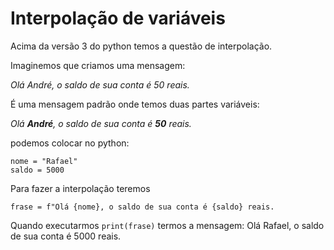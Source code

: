 # Interpolação de variáveis

Acima da versão 3 do python temos a questão de interpolação.

Imaginemos que criamos uma mensagem:

_Olá André, o saldo de sua conta é 50 reais._

É uma mensagem padrão onde temos duas partes variáveis:

_Olá __André__, o saldo de sua conta é __50__ reais._

podemos colocar no python:

```
nome = "Rafael"
saldo = 5000
```

Para fazer a interpolação teremos 

```frase = f"Olá {nome}, o saldo de sua conta é {saldo} reais.```

Quando executarmos ```print(frase)``` termos a mensagem: Olá Rafael, o saldo de sua conta é 5000 reais.

